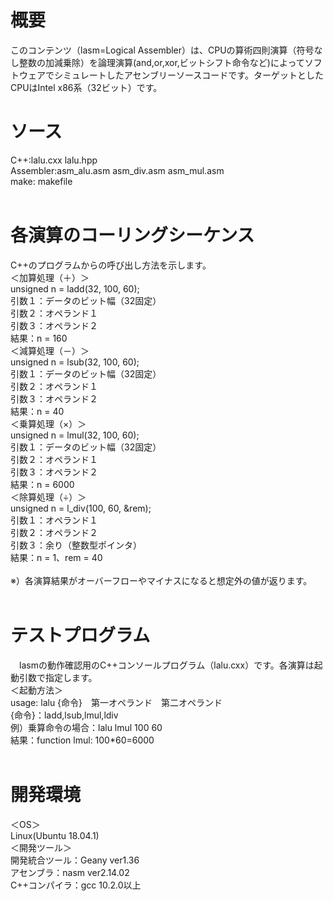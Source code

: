 # 概要</br>
このコンテンツ（lasm=Logical Assembler）は、CPUの算術四則演算（符号なし整数の加減乗除）を論理演算(and,or,xor,ビットシフト命令など)によってソフトウェアでシミュレートしたアセンブリーソースコードです。ターゲットとしたCPUはIntel x86系（32ビット）です。</br>
# ソース</br>
C++:lalu.cxx  lalu.hpp</br>
Assembler:asm_alu.asm  asm_div.asm  asm_mul.asm</br>
make: makefile</br>
</br>
# 各演算のコーリングシーケンス</br>
C++のプログラムからの呼び出し方法を示します。</br>
＜加算処理（＋）＞</br>
 unsigned n = ladd(32, 100, 60);</br>
 引数１：データのビット幅（32固定）</br>
 引数２：オペランド１</br>
 引数３：オペランド２</br>
 結果：n = 160</br>
＜減算処理（－）＞</br>
 unsigned n = lsub(32, 100, 60);</br>
 引数１：データのビット幅（32固定）</br>
 引数２：オペランド１</br>
 引数３：オペランド２</br>
 結果：n = 40</br> 
＜乗算処理（×）＞</br>
 unsigned n = lmul(32, 100, 60);</br>
 引数１：データのビット幅（32固定）</br>
 引数２：オペランド１</br>
 引数３：オペランド２</br>
 結果：n = 6000</br> 
＜除算処理（÷）＞</br>
 unsigned n = l_div(100, 60, &rem);</br>
 引数１：オペランド１</br>
 引数２：オペランド２</br>
 引数３：余り（整数型ポインタ）</br>
 結果：n = 1、rem = 40</br>
</br>
※）各演算結果がオーバーフローやマイナスになると想定外の値が返ります。</br>
</br>
# テストプログラム</br>
　lasmの動作確認用のC++コンソールプログラム（lalu.cxx）です。各演算は起動引数で指定します。</br>
＜起動方法＞</br>
usage: lalu {命令}　第一オペランド　第二オペランド</br>
{命令}：ladd,lsub,lmul,ldiv</br>
例）乗算命令の場合：lalu lmul 100 60</br>
結果：function lmul: 100*60=6000</br>
</br>
# 開発環境</br>
＜OS＞</br>
  Linux(Ubuntu 18.04.1)</br>
＜開発ツール＞</br>
開発統合ツール：Geany ver1.36</br>
アセンブラ：nasm ver2.14.02</br>
C++コンパイラ：gcc 10.2.0以上</br>
